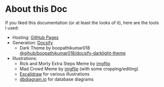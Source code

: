 # About this Doc

If you liked this documentation (or at least the looks of it), here are the tools I used:
- Hosting: [GitHub Pages](https://pages.github.com/)
- Generation: [Docsify](https://docsify.js.org/#/)
    - Dark Theme by boopathikumar018  [@gihub/boopathikumar018/docsify-darklight-theme](https://github.com/boopathikumar018/docsify-darklight-theme)
- Illustrations:
    - Rick and Morty Extra Steps Meme by [imgflip](https://imgflip.com/memegenerator/93241516/rick-and-morty-slavery-with-extra-steps)
    - Mad Crowd Meme by [imgflip](https://imgflip.com/memegenerator/192596849/Mad-crowd-happy-crowd) (with some cropping/editing)
    - [Excalidraw](https://excalidraw.com/) for various illustrations
    - [dbdiagram.io](https://dbdiagram.io/) for database diagrams